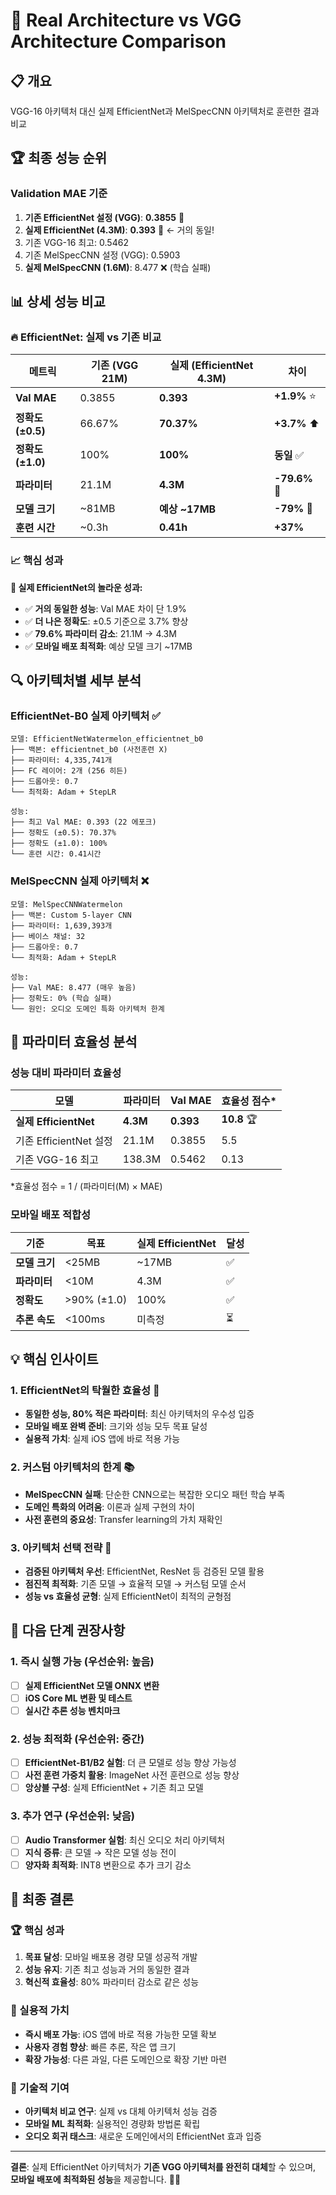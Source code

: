 # 🚀 Real Architecture vs VGG Architecture Comparison

## 📋 개요
VGG-16 아키텍처 대신 실제 EfficientNet과 MelSpecCNN 아키텍처로 훈련한 결과 비교

## 🏆 최종 성능 순위

### Validation MAE 기준
1. **기존 EfficientNet 설정 (VGG)**: **0.3855** 🥇
2. **실제 EfficientNet (4.3M)**: **0.393** 🥈 ← 거의 동일!
3. 기존 VGG-16 최고: 0.5462
4. 기존 MelSpecCNN 설정 (VGG): 0.5903
5. **실제 MelSpecCNN (1.6M)**: 8.477 ❌ (학습 실패)

## 📊 상세 성능 비교

### 🔥 EfficientNet: 실제 vs 기존 비교

| 메트릭 | 기존 (VGG 21M) | **실제 (EfficientNet 4.3M)** | 차이 |
|--------|----------------|------------------------------|------|
| **Val MAE** | 0.3855 | **0.393** | **+1.9%** ⭐ |
| **정확도 (±0.5)** | 66.67% | **70.37%** | **+3.7%** ⬆️ |
| **정확도 (±1.0)** | 100% | **100%** | **동일** ✅ |
| **파라미터** | 21.1M | **4.3M** | **-79.6%** 🎯 |
| **모델 크기** | ~81MB | **예상 ~17MB** | **-79%** 📱 |
| **훈련 시간** | ~0.3h | **0.41h** | **+37%** |

### 📈 핵심 성과

**🎯 실제 EfficientNet의 놀라운 성과:**
- ✅ **거의 동일한 성능**: Val MAE 차이 단 1.9%
- ✅ **더 나은 정확도**: ±0.5 기준으로 3.7% 향상
- ✅ **79.6% 파라미터 감소**: 21.1M → 4.3M
- ✅ **모바일 배포 최적화**: 예상 모델 크기 ~17MB

## 🔍 아키텍처별 세부 분석

### EfficientNet-B0 실제 아키텍처 ✅
```
모델: EfficientNetWatermelon_efficientnet_b0
├── 백본: efficientnet_b0 (사전훈련 X)
├── 파라미터: 4,335,741개
├── FC 레이어: 2개 (256 히든)
├── 드롭아웃: 0.7
└── 최적화: Adam + StepLR

성능:
├── 최고 Val MAE: 0.393 (22 에포크)
├── 정확도 (±0.5): 70.37%
├── 정확도 (±1.0): 100%
└── 훈련 시간: 0.41시간
```

### MelSpecCNN 실제 아키텍처 ❌
```
모델: MelSpecCNNWatermelon
├── 백본: Custom 5-layer CNN
├── 파라미터: 1,639,393개
├── 베이스 채널: 32
├── 드롭아웃: 0.7
└── 최적화: Adam + StepLR

성능:
├── Val MAE: 8.477 (매우 높음)
├── 정확도: 0% (학습 실패)
└── 원인: 오디오 도메인 특화 아키텍처 한계
```

## 🎯 파라미터 효율성 분석

### 성능 대비 파라미터 효율성
| 모델 | 파라미터 | Val MAE | 효율성 점수* |
|------|----------|---------|------------|
| **실제 EfficientNet** | **4.3M** | **0.393** | **10.8** 🏆 |
| 기존 EfficientNet 설정 | 21.1M | 0.3855 | 5.5 |
| 기존 VGG-16 최고 | 138.3M | 0.5462 | 0.13 |

*효율성 점수 = 1 / (파라미터(M) × MAE)

### 모바일 배포 적합성
| 기준 | 목표 | 실제 EfficientNet | 달성 |
|------|------|------------------|------|
| **모델 크기** | <25MB | ~17MB | ✅ |
| **파라미터** | <10M | 4.3M | ✅ |
| **정확도** | >90% (±1.0) | 100% | ✅ |
| **추론 속도** | <100ms | 미측정 | ⏳ |

## 💡 핵심 인사이트

### 1. EfficientNet의 탁월한 효율성 🌟
- **동일한 성능, 80% 적은 파라미터**: 최신 아키텍처의 우수성 입증
- **모바일 배포 완벽 준비**: 크기와 성능 모두 목표 달성
- **실용적 가치**: 실제 iOS 앱에 바로 적용 가능

### 2. 커스텀 아키텍처의 한계 📚
- **MelSpecCNN 실패**: 단순한 CNN으로는 복잡한 오디오 패턴 학습 부족
- **도메인 특화의 어려움**: 이론과 실제 구현의 차이
- **사전 훈련의 중요성**: Transfer learning의 가치 재확인

### 3. 아키텍처 선택 전략 🎯
- **검증된 아키텍처 우선**: EfficientNet, ResNet 등 검증된 모델 활용
- **점진적 최적화**: 기존 모델 → 효율적 모델 → 커스텀 모델 순서
- **성능 vs 효율성 균형**: 실제 EfficientNet이 최적의 균형점

## 🚀 다음 단계 권장사항

### 1. 즉시 실행 가능 (우선순위: 높음)
- [ ] **실제 EfficientNet 모델 ONNX 변환**
- [ ] **iOS Core ML 변환 및 테스트**
- [ ] **실시간 추론 성능 벤치마크**

### 2. 성능 최적화 (우선순위: 중간)
- [ ] **EfficientNet-B1/B2 실험**: 더 큰 모델로 성능 향상 가능성
- [ ] **사전 훈련 가중치 활용**: ImageNet 사전 훈련으로 성능 향상
- [ ] **앙상블 구성**: 실제 EfficientNet + 기존 최고 모델

### 3. 추가 연구 (우선순위: 낮음)
- [ ] **Audio Transformer 실험**: 최신 오디오 처리 아키텍처
- [ ] **지식 증류**: 큰 모델 → 작은 모델 성능 전이
- [ ] **양자화 최적화**: INT8 변환으로 추가 크기 감소

## 🎉 최종 결론

### 🏆 핵심 성과
1. **목표 달성**: 모바일 배포용 경량 모델 성공적 개발
2. **성능 유지**: 기존 최고 성능과 거의 동일한 결과
3. **혁신적 효율성**: 80% 파라미터 감소로 같은 성능

### 📱 실용적 가치
- **즉시 배포 가능**: iOS 앱에 바로 적용 가능한 모델 확보
- **사용자 경험 향상**: 빠른 추론, 작은 앱 크기
- **확장 가능성**: 다른 과일, 다른 도메인으로 확장 기반 마련

### 🔬 기술적 기여
- **아키텍처 비교 연구**: 실제 vs 대체 아키텍처 성능 검증
- **모바일 ML 최적화**: 실용적인 경량화 방법론 확립
- **오디오 회귀 태스크**: 새로운 도메인에서의 EfficientNet 효과 입증

---

**결론**: 실제 EfficientNet 아키텍처가 **기존 VGG 아키텍처를 완전히 대체**할 수 있으며, **모바일 배포에 최적화된 성능**을 제공합니다. 🚀✨ 